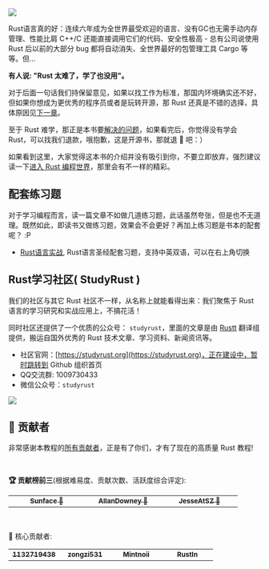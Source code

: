 <img src="https://github.com/sunface/rust-course/blob/main/assets/banner.jpg?raw=true" />

Rust语言真的好：连续六年成为全世界最受欢迎的语言、没有GC也无需手动内存管理、性能比肩 C++/C 还能直接调用它们的代码、安全性极高 - 总有公司说使用 Rust 后以前的大部分 bug 都将自动消失、全世界最好的包管理工具 Cargo 等等。但...

**有人说: "Rust 太难了，学了也没用"。**

对于后面一句话我们持保留意见，如果以找工作为标准，那国内环境确实还不好，但如果你想成为更优秀的程序员或者是玩转开源，那 Rust 还真是不错的选择，具体原因见[下一章](https://course.rs/into-rust.html)。

至于 Rust 难学，那正是本书要[解决的问题](https://github.com/sunface/rust-course#教程简介)，如果看完后，你觉得没有学会 Rust，可以找我们退款，哦抱歉，这是开源书，那就退 🌟 吧：）

如果看到这里，大家觉得这本书的介绍并没有吸引到你，不要立即放弃，强烈建议读一下[进入 Rust 编程世界](ttps://course.rs/into-rust.html)，那里会有不一样的精彩。

## 配套练习题
对于学习编程而言，读一篇文章不如做几道练习题，此话虽然夸张，但是也不无道理。既然如此，即读书又做练习题，效果会不会更好？再加上练习题是书本的配套呢？ :P

- [Rust语言实战](https://github.com/sunface/rust-by-practice), Rust语言圣经配套习题，支持中英双语，可以在右上角切换

## Rust学习社区( StudyRust )
我们的社区与其它 Rust 社区不一样，从名称上就能看得出来：我们聚焦于 Rust 语言的学习研究和实战应用上，不搞花活！

同时社区还提供了一个优质的公众号： `studyrust`，里面的文章是由 [Rustt](https://rustt.org)  翻译组提供，搬运自国外优秀的 Rust 技术文章、学习资料、新闻资讯等。

- 社区官网：[https://studyrust.org](https://studyrust.org)，正在建设中，暂时跳转到 Github 组织首页
- QQ交流群: 1009730433
- 微信公众号：`studyrust`

<img src="https://github.com/sunface/rust-course/blob/main/assets/studyrust公众号.png?raw=true" />

## 🏅 贡献者

非常感谢本教程的[所有贡献者](https://github.com/sunface/rust-course/graphs/contributors)，正是有了你们，才有了现在的高质量 Rust 教程!

<br />

**🏆 贡献榜前三**(根据难易度、贡献次数、活跃度综合评定):
<table>
    <tr>
        <td align="center" width="25%">
            <a href="https://github.com/sunface">
                <img src="https://avatars.githubusercontent.com/u/7036754?v=4?s=100"   alt=""/>
                <br />
                <sub><b>Sunface 🥇</b></sub>
            </a>
        </td>
        <td align="center" width="25%">
            <a href="https://github.com/AllanDowney">
                <img src="https://avatars.githubusercontent.com/u/82752697?v=4?s=100"   alt=""/>
                <br />
                <sub><b>AllanDowney 🥈</b></sub>
            </a>
        </td>
        <td align="center" width="25%">
            <a href="https://github.com/JesseAtSZ">
                <img src="https://avatars.githubusercontent.com/u/35264598?v=4?s=100"  alt=""/>
                <br />
                <sub><b>JesseAtSZ 🥉</b></sub>
            </a>
        </td>
    </tr>
</table>

<br />

🏅 核心贡献者: 
<table>
    <tr>
        <td align="center" width="25%">
            <a href="https://github.com/1132719438">
                <img src="https://avatars.githubusercontent.com/u/10138791?v=4?s=100" alt=""/>
                <br />
                <sub><b>1132719438</b></sub>
            </a>
        </td>
        <td align="center" width="25%">
            <a href="https://github.com/zongzi531">
                <img src="https://avatars.githubusercontent.com/u/22429236?v=4?s=100"  alt=""/>
                <br />
                <sub><b>zongzi531</b></sub>
            </a>
        </td>
        <td align="center" width="25%">
            <a href="https://github.com/Mintnoii">
                <img src="https://avatars.githubusercontent.com/u/30466018?v=4?s=100"  alt=""/>
                <br />
                <sub><b>Mintnoii</b></sub>
            </a>
        </td>
        <td align="center" width="25%">
            <a href="https://github.com/Rustln">
                <img src="https://avatars.githubusercontent.com/u/100085326?v=4?s=100" alt=""/>
                <br />
                <sub><b>Rustln</b></sub>
            </a>
        </td>
    </tr>
</table>